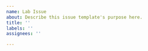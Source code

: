 ```yaml
---
name: Lab Issue
about: Describe this issue template's purpose here.
title: ''
labels: ''
assignees: ''

---
```



